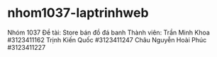 ﻿# nhom1037-laptrinhweb
Nhóm 1037
Đề tài: Store bán đồ đá banh
Thành viên: 
Trần Minh Khoa #3123411162
Trịnh Kiến Quốc #3123411247
Châu Nguyễn Hoài Phúc #3123411227 
